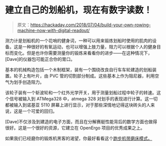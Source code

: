 # 建立自己的划船机，现在有数字读数！

> 原文：<https://hackaday.com/2018/07/04/build-your-own-rowing-machine-now-with-digital-readout/>

测力计是划船机的一个花哨的健身词，一种可以用来锻炼划船时使用的肌肉的设备。这是一种很好的有氧运动，也可以增强上肢力量，阻力可以根据个人的健身目标而变化。但是也许你需要测量你的锻炼来看看你的进步——在这种情况下，[Dave]的仪器包可能正合你的胃口。

基本的机械构造包括一个木制框架，装有一个围绕改良自行车车轮建造的划船装置。轮子上有叶片，由 PVC 管的切割部分制成。这些基本上作为阻尼器，利用空气为划手创造阻力。

该轮子装有一个斩波轮和一个红外光学开关，用于测量划船过程中轮子的转速。这个信号被输入到 ATMega328 中，atmega 328 对划手的表现进行计算。这一切都被输入到诺基亚 5110 屏幕上进行显示，对于那些深情地记得这块砖头的人来说，这是一个可爱的回归。

[Dave]不仅涉及到建造的电子方面，而且在分解赛艇性能背后的数学方面也做得很好。这是一个很好的资源，它建立在 OpenErgo 项目的优秀成果之上。

如果我们已经磨你的锻炼机黑客的渴望，你最好看看这个[跑步机带磨床模式。](https://hackaday.com/2016/10/07/treadmill-to-belt-grinder-conversion-worked-out/)
